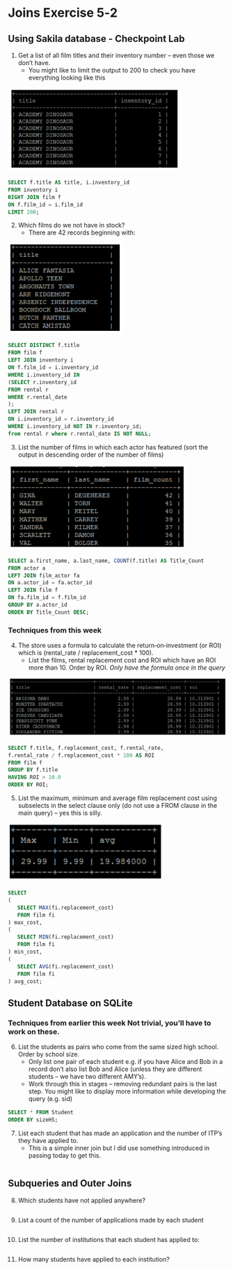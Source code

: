 # Joins Exercise 5‐2

## Using Sakila database - Checkpoint Lab

1. Get a list of all film titles and their inventory number – even those we don’t have.
   - You might like to limit the output to 200 to check you have everything looking like this

![image-20210818235505831](./images/image-20210818235505831.png)

```sql
SELECT f.title AS title, i.inventory_id
FROM inventory i
RIGHT JOIN film f
ON f.film_id = i.film_id
LIMIT 200;
```

2. Which films do we not have in stock?
   - There are 42 records beginning with:

![image-20210818235615536](images/image-20210818235615536.png)

```sql
SELECT DISTINCT f.title
FROM film f
LEFT JOIN inventory i
ON f.film_id = i.inventory_id
WHERE i.inventory_id IN
(SELECT r.inventory_id
FROM rental r
WHERE r.rental_date
);
LEFT JOIN rental r
ON i.inventory_id = r.inventory_id
WHERE i.inventory_id NOT IN r.inventory_id;
from rental r where r.rental_date IS NOT NULL;
```

3. List the number of films in which each actor has featured (sort the output in descending order of the number of films)

![image-20210818235704849](images/image-20210818235704849.png)

```sql
SELECT a.first_name, a.last_name, COUNT(f.title) AS Title_Count
FROM actor a
LEFT JOIN film_actor fa
ON a.actor_id = fa.actor_id
LEFT JOIN film f
ON fa.film_id = f.film_id
GROUP BY a.actor_id
ORDER BY Title_Count DESC;
```

### Techniques from this week

4. The store uses a formula to calculate the return‐on‐investment (or ROI) which is (rental_rate / replacement_cost \* 100).
   - List the films, rental replacement cost and ROI which have an ROI more than 10. Order by ROI. _Only have the formula once in the query_

![image-20210818235813093](images/image-20210818235813093.png)

```sql
SELECT f.title, f.replacement_cost, f.rental_rate,
f.rental_rate / f.replacement_cost * 100 AS ROI
FROM film f
GROUP BY f.title
HAVING ROI > 10.0
ORDER BY ROI;
```

5.  List the maximum, minimum and average film replacement cost using subselects in the select clause only (do not use a FROM clause in the main query) – yes this is silly.

![image-20210818235859008](images/image-20210818235859008.png)

```sql
SELECT
(
   SELECT MAX(fi.replacement_cost)
   FROM film fi
) max_cost,
(
   SELECT MIN(fi.replacement_cost)
   FROM film fi
) min_cost,
(
   SELECT AVG(fi.replacement_cost)
   FROM film fi
) avg_cost;
```

## Student Database on SQLite

### Techniques from earlier this week Not trivial, you’ll have to work on these.

6. List the students as pairs who come from the same sized high school. Order by school size.
   - Only list one pair of each student e.g. if you have Alice and Bob in a record don’t also list Bob and Alice (unless they are different students – we have two different AMY’s).
   - Work through this in stages – removing redundant pairs is the last step. You might like to display more information while developing the query (e.g. sid)

```sql
SELECT * FROM Student
ORDER BY sizeHS;
```

7. List each student that has made an application and the number of ITP’s they have applied to.
   - This is a simple inner join but I did use something introduced in passing today to get this.

```sql

```

## Subqueries and Outer Joins

8. Which students have not applied anywhere?

```sql

```

9. List a count of the number of applications made by each student

```sql

```

10. List the number of institutions that each student has applied to:

```sql

```

11. How many students have applied to each institution?

```sql

```
